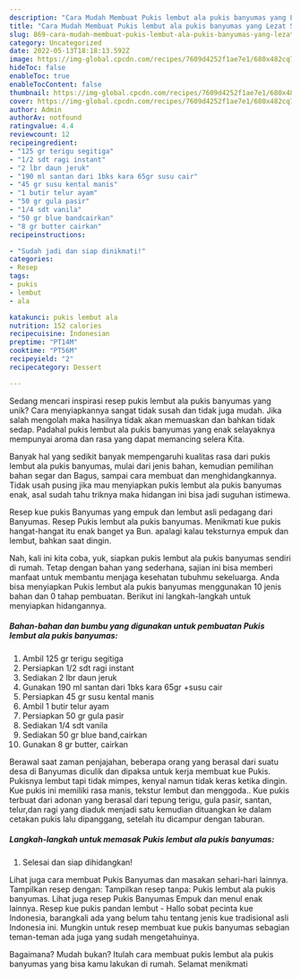 ```yaml
---
description: "Cara Mudah Membuat Pukis lembut ala pukis banyumas yang Lezat Sekali"
title: "Cara Mudah Membuat Pukis lembut ala pukis banyumas yang Lezat Sekali"
slug: 869-cara-mudah-membuat-pukis-lembut-ala-pukis-banyumas-yang-lezat-sekali
category: Uncategorized
date: 2022-05-13T18:18:13.592Z
image: https://img-global.cpcdn.com/recipes/7609d4252f1ae7e1/680x482cq70/pukis-lembut-ala-pukis-banyumas-foto-resep-utama.jpg
hideToc: false
enableToc: true
enableTocContent: false
thumbnail: https://img-global.cpcdn.com/recipes/7609d4252f1ae7e1/680x482cq70/pukis-lembut-ala-pukis-banyumas-foto-resep-utama.jpg
cover: https://img-global.cpcdn.com/recipes/7609d4252f1ae7e1/680x482cq70/pukis-lembut-ala-pukis-banyumas-foto-resep-utama.jpg
author: Admin
authorAv: notfound
ratingvalue: 4.4
reviewcount: 12
recipeingredient:
- "125 gr terigu segitiga"
- "1/2 sdt ragi instant"
- "2 lbr daun jeruk"
- "190 ml santan dari 1bks kara 65gr susu cair"
- "45 gr susu kental manis"
- "1 butir telur ayam"
- "50 gr gula pasir"
- "1/4 sdt vanila"
- "50 gr blue bandcairkan"
- "8 gr butter cairkan"
recipeinstructions:

- "Sudah jadi dan siap dinikmati!"
categories:
- Resep
tags:
- pukis
- lembut
- ala

katakunci: pukis lembut ala 
nutrition: 152 calories
recipecuisine: Indonesian
preptime: "PT14M"
cooktime: "PT56M"
recipeyield: "2"
recipecategory: Dessert

---
```





Sedang mencari inspirasi resep pukis lembut ala pukis banyumas yang unik? Cara menyiapkannya sangat tidak susah dan tidak juga mudah. Jika salah mengolah maka hasilnya tidak akan memuaskan dan bahkan tidak sedap. Padahal pukis lembut ala pukis banyumas yang enak selayaknya mempunyai aroma dan rasa yang dapat memancing selera Kita.





Banyak hal yang sedikit banyak mempengaruhi kualitas rasa dari pukis lembut ala pukis banyumas, mulai dari jenis bahan, kemudian pemilihan bahan segar dan Bagus, sampai cara membuat dan menghidangkannya. Tidak usah pusing jika mau menyiapkan pukis lembut ala pukis banyumas enak,      asal sudah tahu triknya maka hidangan ini bisa jadi suguhan istimewa.














Resep kue pukis Banyumas yang empuk dan lembut asli pedagang dari Banyumas. Resep Pukis lembut ala pukis banyumas. Menikmati kue pukis hangat-hangat itu enak banget ya Bun. apalagi kalau teksturnya empuk dan lembut, bahkan saat dingin.






Nah, kali ini kita coba, yuk, siapkan pukis lembut ala pukis banyumas sendiri di rumah. Tetap dengan bahan yang sederhana, sajian ini bisa memberi manfaat untuk membantu menjaga kesehatan tubuhmu sekeluarga. Anda bisa menyiapkan Pukis lembut ala pukis banyumas menggunakan 10 jenis bahan dan 0 tahap pembuatan. Berikut ini langkah-langkah untuk menyiapkan hidangannya.

<!--inarticleads1-->

##### Bahan-bahan dan bumbu yang digunakan untuk pembuatan Pukis lembut ala pukis banyumas:

1. Ambil 125 gr terigu segitiga
1. Persiapkan 1/2 sdt ragi instant
1. Sediakan 2 lbr daun jeruk
1. Gunakan 190 ml santan dari 1bks kara 65gr +susu cair
1. Persiapkan 45 gr susu kental manis
1. Ambil 1 butir telur ayam
1. Persiapkan 50 gr gula pasir
1. Sediakan 1/4 sdt vanila
1. Sediakan 50 gr blue band,cairkan
1. Gunakan 8 gr butter, cairkan


Berawal saat zaman penjajahan, beberapa orang yang berasal dari suatu desa di Banyumas diculik dan dipaksa untuk kerja membuat kue Pukis. Pukisnya lembut tapi tidak mimpes, kenyal namun tidak keras ketika dingin. Kue pukis ini memiliki rasa manis, tekstur lembut dan menggoda.. Kue pukis terbuat dari adonan yang berasal dari tepung terigu, gula pasir, santan, telur,dan ragi yang diaduk menjadi satu kemudian dituangkan ke dalam cetakan pukis lalu dipanggang, setelah itu dicampur dengan taburan. 

<!--inarticleads2-->

##### Langkah-langkah untuk memasak Pukis lembut ala pukis banyumas:


1. Selesai dan siap dihidangkan!

Lihat juga cara membuat Pukis Banyumas dan masakan sehari-hari lainnya. Tampilkan resep dengan: Tampilkan resep tanpa: Pukis lembut ala pukis banyumas. Lihat juga resep Pukis Banyumas Empuk dan menul enak lainnya. Resep kue pukis pandan lembut - Hallo sobat pecinta kue Indonesia, barangkali ada yang belum tahu tentang jenis kue tradisional asli Indonesia ini. Mungkin untuk resep membuat kue pukis banyumas sebagian teman-teman ada juga yang sudah mengetahuinya. 

Bagaimana? Mudah bukan? Itulah cara membuat pukis lembut ala pukis banyumas yang bisa kamu lakukan di rumah. Selamat menikmati
